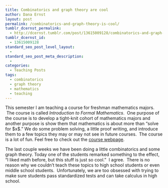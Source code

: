 ```yaml
---
title: Combinatorics and graph theory are cool
author: Dana Ernst
layout: post
permalink: /combinatorics-and-graph-theory-is-cool/
tumblr_dcernst_permalink:
  - http://dcernst.tumblr.com/post/13615009128/combinatorics-and-graph-theory-is-cool
tumblr_dcernst_id:
  - 13615009128
standard_seo_post_level_layout:
  - 
standard_seo_post_meta_description:
  - 
categories:
  - Teaching Posts
tags:
  - combinatorics
  - graph theory
  - mathematics
  - teaching
---
```

<div class="kcite-section" kcite-section-id="81">
  <p>
    This semester I am teaching a course for freshman mathematics majors.  The course is called <em>Introduction to Formal Mathematics</em>.  One purpose of the course is to develop a tight-knit cohort of mathematics majors and another purpose is show them that mathematics is about more than &#8220;solve for $x$.&#8221; We do some problem solving, a little proof writing, and introduce them to a few topics they may or may not see in future courses.  The course is a lot of fun. Feel free to check out the <a href="http://danaernst.com/archive/fall2011/ma2000/2000.html">course webpage</a>.
  </p>
  
  <p>
    The last couple weeks we have been doing a little combinatorics and some graph theory. Today one of the students remarked something to the effect, &#8220;I liked math before, but this stuff is just so cool.&#8221;  I agree.  There is no reason why we couldn&#8217;t teach these topics to high school students or even middle school students.  Unfortunately, we are too obsessed with trying to make sure students pass standardized tests and can take calculus in high school.
  </p>
  
  <!-- kcite active, but no citations found -->
</div>

<!-- kcite-section 81 -->